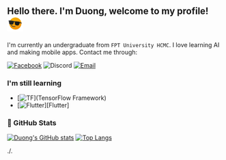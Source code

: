 <h2>Hello there. I'm Duong, welcome to my profile! <img src="./cool.gif" height="35px"></h2>
I'm currently an undergraduate from <code>FPT University HCMC</code>. I love learning AI and making mobile apps.
Contact me through:

[![Facebook](https://img.shields.io/badge/fb-duonggg.ne-5074be?style=flat-square&logo=facebook&logoColor=white&labelColor=4267B2)](https://www.facebook.com/duonggg.ne/)   ![Discord](https://img.shields.io/badge/Discord-duongtranthanh%239130-707bf4?style=flat-square&logo=discord&logoColor=white&labelColor=5865F2)   [![Email](https://img.shields.io/badge/email-duongdayne1909@gmail.com-EA4335?style=flat-square&logo=gmail&logoColor=white&labelColor=BB001B)](mailto:duongdayne1909@gmail.com)

### I'm still learning
- [![TF](https://img.shields.io/badge/--white?style=flat-square&logo=tensorflow)](TensorFlow Framework) 
- [![Flutter](https://img.shields.io/badge/--white?style=flat-square&logo=flutter&logoColor=blue)][Flutter]

### 🌟 GitHub Stats
[![Duong's GitHub stats](https://github-readme-stats.vercel.app/api?username=duongttr)](#)  [![Top Langs](https://github-readme-stats.vercel.app/api/top-langs/?username=duongttr)](#)

./.
